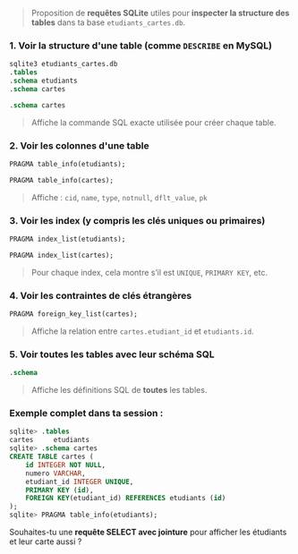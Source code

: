 



> Proposition de **requêtes SQLite** utiles pour **inspecter la structure des tables** dans ta base `etudiants_cartes.db`.


###  1. Voir la structure d'une table (comme `DESCRIBE` en MySQL)

```sql
sqlite3 etudiants_cartes.db
.tables
.schema etudiants
.schema cartes
```

```sql
.schema cartes
```

> Affiche la commande SQL exacte utilisée pour créer chaque table.



###  2. Voir les colonnes d'une table

```sql
PRAGMA table_info(etudiants);
```

```sql
PRAGMA table_info(cartes);
```

> Affiche : `cid`, `name`, `type`, `notnull`, `dflt_value`, `pk`



###  3. Voir les index (y compris les clés uniques ou primaires)

```sql
PRAGMA index_list(etudiants);
```

```sql
PRAGMA index_list(cartes);
```

> Pour chaque index, cela montre s’il est `UNIQUE`, `PRIMARY KEY`, etc.



###  4. Voir les contraintes de clés étrangères

```sql
PRAGMA foreign_key_list(cartes);
```

> Affiche la relation entre `cartes.etudiant_id` et `etudiants.id`.


###  5. Voir toutes les tables avec leur schéma SQL

```sql
.schema
```

> Affiche les définitions SQL de **toutes** les tables.



### Exemple complet dans ta session :

```sql
sqlite> .tables
cartes     etudiants
sqlite> .schema cartes
CREATE TABLE cartes (
    id INTEGER NOT NULL, 
    numero VARCHAR, 
    etudiant_id INTEGER UNIQUE, 
    PRIMARY KEY (id), 
    FOREIGN KEY(etudiant_id) REFERENCES etudiants (id)
);
sqlite> PRAGMA table_info(etudiants);
```

Souhaites-tu une **requête SELECT avec jointure** pour afficher les étudiants et leur carte aussi ?
